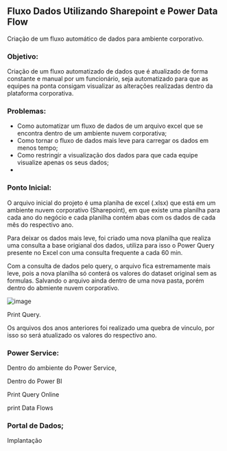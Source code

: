 ## Fluxo Dados Utilizando Sharepoint e Power Data Flow

Criação de um fluxo automático de dados para ambiente corporativo.

### Objetivo:

Criação de um fluxo automatizado de dados que é atualizado de forma constante e manual por um funcionário, seja automatizado para que as equipes na ponta consigam visualizar as alterações realizadas dentro da plataforma corporativa.

### Problemas:

- Como automatizar um fluxo de dados de um arquivo excel que se encontra dentro de um ambiente nuvem corporativa;
- Como tornar o fluxo de dados mais leve para carregar os dados em menos tempo;
- Como restringir a visualização dos dados para que cada equipe visualize apenas os seus dados;
- 

### Ponto Inicial:

O arquivo inicial do projeto é uma planiha de excel (.xlsx) que está em um ambiente nuvem corporativo (Sharepoint), em que existe uma planilha para cada ano do negócio e cada planilha contém abas com os dados de cada mês do respectivo ano.

Para deixar os dados mais leve, foi criado uma nova planilha que realiza uma consulta a base origianal dos dados, utiliza para isso o Power Query presente no Excel con uma consulta frequente a cada 60 min. 

Com a consulta de dados pelo query, o arquivo fica estremamente mais leve, pois a nova planilha só conterá os valores do dataset original sem as formulas. Salvando o arquivo ainda dentro de uma nova pasta, porém dentro do abmiente nuvem corporativo.

![image](https://user-images.githubusercontent.com/53667656/233812878-f520cab4-b626-46cf-835a-ecf2fe7b85a0.png)

Print Query.

Os arquivos dos anos anteriores foi realizado uma quebra de vinculo, por isso so será atualizado os valores do respectivo ano.

### Power Service:

Dentro do ambiente do Power Service, 

Dentro do Power BI 

Print Query Online

print Data Flows
 

### Portal de Dados;

Implantação 
